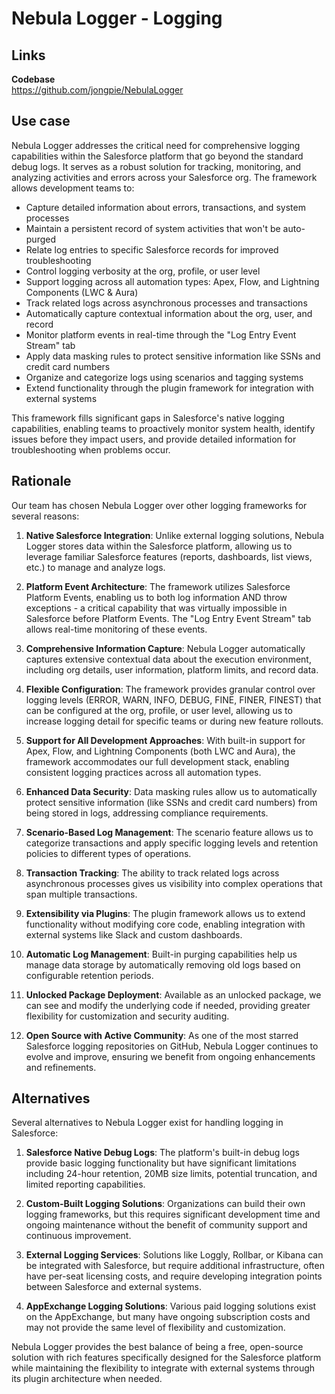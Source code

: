 # Nebula Logger - Logging

## Links
**Codebase**  
https://github.com/jongpie/NebulaLogger

## Use case

Nebula Logger addresses the critical need for comprehensive logging capabilities within the Salesforce platform that go beyond the standard debug logs. It serves as a robust solution for tracking, monitoring, and analyzing activities and errors across your Salesforce org. The framework allows development teams to:

- Capture detailed information about errors, transactions, and system processes
- Maintain a persistent record of system activities that won't be auto-purged
- Relate log entries to specific Salesforce records for improved troubleshooting
- Control logging verbosity at the org, profile, or user level
- Support logging across all automation types: Apex, Flow, and Lightning Components (LWC & Aura)
- Track related logs across asynchronous processes and transactions
- Automatically capture contextual information about the org, user, and record
- Monitor platform events in real-time through the "Log Entry Event Stream" tab
- Apply data masking rules to protect sensitive information like SSNs and credit card numbers
- Organize and categorize logs using scenarios and tagging systems
- Extend functionality through the plugin framework for integration with external systems

This framework fills significant gaps in Salesforce's native logging capabilities, enabling teams to proactively monitor system health, identify issues before they impact users, and provide detailed information for troubleshooting when problems occur.

## Rationale

Our team has chosen Nebula Logger over other logging frameworks for several reasons:

1. **Native Salesforce Integration**: Unlike external logging solutions, Nebula Logger stores data within the Salesforce platform, allowing us to leverage familiar Salesforce features (reports, dashboards, list views, etc.) to manage and analyze logs.

2. **Platform Event Architecture**: The framework utilizes Salesforce Platform Events, enabling us to both log information AND throw exceptions - a critical capability that was virtually impossible in Salesforce before Platform Events. The "Log Entry Event Stream" tab allows real-time monitoring of these events.

3. **Comprehensive Information Capture**: Nebula Logger automatically captures extensive contextual data about the execution environment, including org details, user information, platform limits, and record data.

4. **Flexible Configuration**: The framework provides granular control over logging levels (ERROR, WARN, INFO, DEBUG, FINE, FINER, FINEST) that can be configured at the org, profile, or user level, allowing us to increase logging detail for specific teams or during new feature rollouts.

5. **Support for All Development Approaches**: With built-in support for Apex, Flow, and Lightning Components (both LWC and Aura), the framework accommodates our full development stack, enabling consistent logging practices across all automation types.

6. **Enhanced Data Security**: Data masking rules allow us to automatically protect sensitive information (like SSNs and credit card numbers) from being stored in logs, addressing compliance requirements.

7. **Scenario-Based Log Management**: The scenario feature allows us to categorize transactions and apply specific logging levels and retention policies to different types of operations.

8. **Transaction Tracking**: The ability to track related logs across asynchronous processes gives us visibility into complex operations that span multiple transactions.

9. **Extensibility via Plugins**: The plugin framework allows us to extend functionality without modifying core code, enabling integration with external systems like Slack and custom dashboards.

10. **Automatic Log Management**: Built-in purging capabilities help us manage data storage by automatically removing old logs based on configurable retention periods.

11. **Unlocked Package Deployment**: Available as an unlocked package, we can see and modify the underlying code if needed, providing greater flexibility for customization and security auditing.

12. **Open Source with Active Community**: As one of the most starred Salesforce logging repositories on GitHub, Nebula Logger continues to evolve and improve, ensuring we benefit from ongoing enhancements and refinements.

## Alternatives

Several alternatives to Nebula Logger exist for handling logging in Salesforce:

1. **Salesforce Native Debug Logs**: The platform's built-in debug logs provide basic logging functionality but have significant limitations including 24-hour retention, 20MB size limits, potential truncation, and limited reporting capabilities.

2. **Custom-Built Logging Solutions**: Organizations can build their own logging frameworks, but this requires significant development time and ongoing maintenance without the benefit of community support and continuous improvement.

3. **External Logging Services**: Solutions like Loggly, Rollbar, or Kibana can be integrated with Salesforce, but require additional infrastructure, often have per-seat licensing costs, and require developing integration points between Salesforce and external systems.

4. **AppExchange Logging Solutions**: Various paid logging solutions exist on the AppExchange, but many have ongoing subscription costs and may not provide the same level of flexibility and customization.

Nebula Logger provides the best balance of being a free, open-source solution with rich features specifically designed for the Salesforce platform while maintaining the flexibility to integrate with external systems through its plugin architecture when needed.